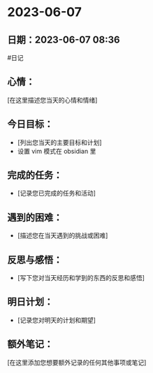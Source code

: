# 2023-06-07

## 日期：2023-06-07 08:36

#日记 

## 心情：

[在这里描述您当天的心情和情绪]

## 今日目标：

- [列出您当天的主要目标和计划]
- 设置 vim 模式在 obsidian 里

## 完成的任务：

- [记录您已完成的任务和活动]

## 遇到的困难：

- [描述您在当天遇到的挑战或困难]

## 反思与感悟：

- [写下您对当天经历和学到的东西的反思和感悟]

## 明日计划：

- [记录您对明天的计划和期望]

## 额外笔记：

[在这里添加您想要额外记录的任何其他事项或笔记]
